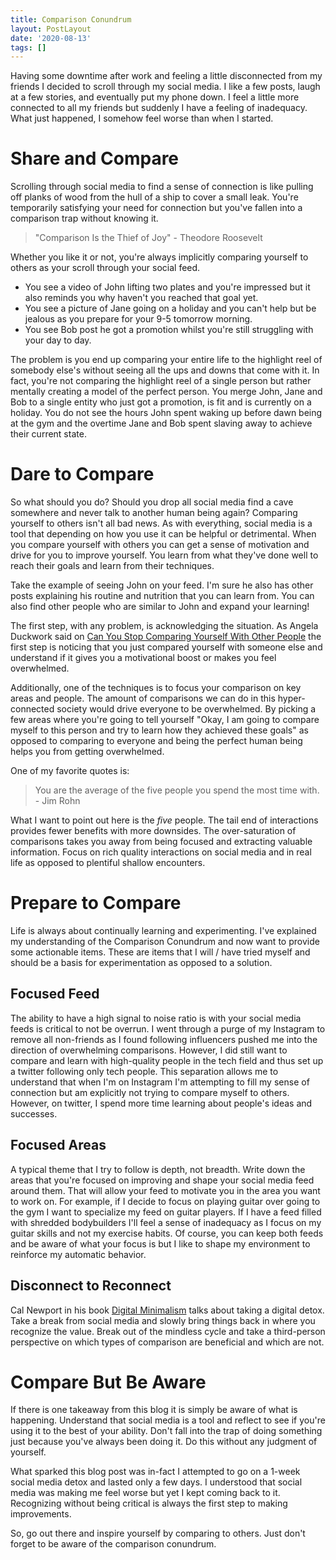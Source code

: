 ```yaml
---
title: Comparison Conundrum
layout: PostLayout
date: '2020-08-13'
tags: []
---
```


Having some downtime after work and feeling a little disconnected from my friends I decided to
scroll through my social media. I like a few posts, laugh at a few stories, and eventually put my
phone down. I feel a little more connected to all my friends but suddenly I have a feeling of
inadequacy. What just happened, I somehow feel worse than when I started.

# Share and Compare

Scrolling through social media to find a sense of connection is like pulling off planks of wood from the hull
of a ship to cover a small leak. You're temporarily satisfying your need for connection but you've
fallen into a comparison trap without knowing it.

> "Comparison Is the Thief of Joy" - Theodore Roosevelt

Whether you like it or not, you're always implicitly comparing yourself to others as your scroll
through your social feed.
* You see a video of John lifting two plates and you're impressed but it
also reminds you why haven't you reached that goal yet.
* You see a picture of Jane going on a holiday
and you can't help but be jealous as you prepare for your 9-5 tomorrow morning.
* You see Bob post he got a promotion whilst you're still struggling with your day to day.

The problem is you end up comparing your entire life to the highlight reel of somebody else's without seeing all the
ups and downs that come with it. In fact, you're not comparing the highlight reel of a single person
but rather mentally creating a model of the perfect person. You merge John, Jane and Bob to a single
entity who just got a promotion, is fit and is currently on a holiday. You do not see the hours John
spent waking up before dawn being at the gym and the overtime Jane and Bob spent slaving away to
achieve their current state.

# Dare to Compare

So what should you do? Should you drop all social media find a cave somewhere and never talk to
another human being again? Comparing yourself to others isn't all bad news. As with everything,
social media is a tool that depending on how you use it can be helpful or detrimental. When you
compare yourself with others you can get a sense of motivation and drive for you to improve
yourself. You learn from what they've done well to reach their goals and learn from their
techniques.

Take the example of seeing John on your feed. I'm sure he also has other posts explaining his
routine and nutrition that you can learn from. You can also find other people who are similar to
John and expand your learning!

The first step, with any problem, is acknowledging the situation. As Angela Duckwork said on [Can You
Stop Comparing Yourself With Other People](https://freakonomics.com/podcast/nsq-comparison/) the
first step is noticing that you just compared yourself with someone else and understand if it gives
you a motivational boost or makes you feel overwhelmed.

Additionally, one of the techniques is to focus your comparison on key areas and people. The
amount of comparisons we can do in this hyper-connected society would drive everyone to be
overwhelmed. By picking a few areas where you're going to tell yourself "Okay, I am going to
compare myself to this person and try to learn how they achieved these goals" as opposed to
comparing to everyone and being the perfect human being helps you from getting overwhelmed.

One of my favorite quotes is:

> You are the average of the five people you spend the most time with. - Jim Rohn

What I want to point out here is the *five* people. The tail end of interactions provides fewer
benefits with more downsides. The over-saturation of comparisons takes you away from being focused
and extracting valuable information. Focus on rich quality interactions on social media and in real
life as opposed to plentiful shallow encounters.

# Prepare to Compare

Life is always about continually learning and experimenting. I've explained my understanding of the
Comparison Conundrum and now want to provide some actionable items. These are items that I will / have
tried myself and should be a basis for experimentation as opposed to a solution.

## Focused Feed

The ability to have a high signal to noise ratio is with your social media feeds is critical to not be
overrun. I went through a purge of my Instagram to remove all non-friends as I found following
influencers pushed me into the direction of overwhelming comparisons. However, I did still want to
compare and learn with high-quality people in the tech field and thus set up a twitter following
only tech people. This separation allows me to understand that when I'm on Instagram I'm attempting
to fill my sense of connection but am explicitly not trying to compare myself to others. However, on
twitter, I spend more time learning about people's ideas and successes.

## Focused Areas

A typical theme that I try to follow is depth, not breadth. Write down the areas that you're focused
on improving and shape your social media feed around them. That will allow your feed to motivate you
in the area you want to work on. For example, if I decide to focus on playing guitar over going to
the gym I want to specialize my feed on guitar players. If I have a feed filled with shredded
bodybuilders I'll feel a sense of inadequacy as I focus on my guitar skills and not my exercise
habits.  Of course, you can keep both feeds and be aware of what your focus is but I like to shape my
environment to reinforce my automatic behavior.

## Disconnect to Reconnect

Cal Newport in his book [Digital Minimalism](https://www.calnewport.com/books/digital-minimalism/) talks about
taking a digital detox. Take a break from social media and slowly bring things back in where you recognize
the value. Break out of the mindless cycle and take a third-person perspective on which types of
comparison are beneficial and which are not.

# Compare But Be Aware

If there is one takeaway from this blog it is simply be aware of what is happening. Understand that
social media is a tool and reflect to see if you're using it to the best of your ability. Don't fall
into the trap of doing something just because you've always been doing it. Do this without any
judgment of yourself.

What sparked this blog post was in-fact I attempted to go on a 1-week social media detox
and lasted only a few days. I understood that social media was making me feel worse but yet I kept
coming back to it. Recognizing without being critical is always the first step to making
improvements.

So, go out there and inspire yourself by comparing to others. Just don't forget to be aware of the
comparison conundrum.
